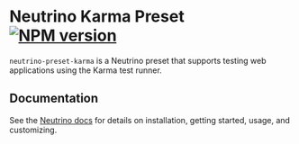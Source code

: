 # Neutrino Karma Preset [![NPM version][npm-image]][npm-url]

`neutrino-preset-karma` is a Neutrino preset that supports testing web applications using the Karma test runner.

## Documentation

See the [Neutrino docs](https://neutrino.js.org/presets/neutrino-preset-karma/)
for details on installation, getting started, usage, and customizing.

[npm-image]: https://badge.fury.io/js/neutrino-preset-karma.svg
[npm-url]: https://npmjs.org/package/neutrino-preset-karma

